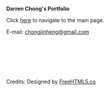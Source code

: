 <strong>Darren Chong's Portfolio</strong>

Click <a href="https://chongjinheng.github.io/">here</a> to navigate to the main page.

E-mail: chongjinheng@gmail.com





<br><br><br><br><br><br>
Credits:
Designed by <a href="http://freehtml5.co/" target="_blank">FreeHTML5.co</a> 

